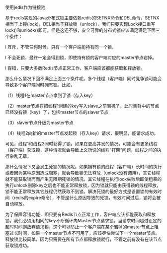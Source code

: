 使用jedis作为链接池

基于redis实现的Java分布式锁主要依赖redis的SETNX命令和DEL命令，SETNX相当于上锁(lock)，DEL相当于释放锁（unlock）。我们只要实现Lock接口重写lock()和unlock()即可。但是这还不够，安全可靠的分布式锁应该满足满足下面三个条件：

l 互斥，不管任何时候，只有一个客户端能持有同一个锁。

l 不会死锁，最终一定会得到锁，即使持有锁的客户端对应的master节点宕掉。

l 容错，只要大多数Redis节点正常工作，客户端应该都能获取和释放锁。

那么什么情况下回不满足上面三个条件呢。多个线程（客户端）同时竞争锁可能会导致多个客户端同时拥有锁。比如，

（1）线程1在master节点拿到了锁（存入key）

（2）master节点在把线程1创建的key写入slave之前宕机了，此时集群中的节点已经没有锁（key）了，包括master节点的slaver节点

（3）slaver节点升级为master节点

（4）线程2向新的master节点发起锁（存入key）请求，很明显，能请求成功。

可见，线程1和线程2同时获得了锁。如果在更高并发的情况，可能会有更多线程（客户端）获取锁，这种情况就会导致上文所说的线程“打架”问题，线程之间的执行杂乱无章。

 

那什么情况下又会发生死锁的情况呢。如果拥有锁的线程（客户端）长时间的执行或者因为某种原因造成阻塞，就会导致锁无法释放（unlock没有调用），其它线程就不能获取锁而而产生无限期死锁的情况。其它线程在执行lock失败后即使粗暴的执行unlock删除key之后也不能正常释放锁，因为锁就只能由获得锁的线程释放，锁不能正常释放其它线程仍然获取不到锁。解决死锁的最好方式是设置锁的有效时间（redis的expire命令），不管是什么原因导致的死锁，有效时间过后，锁将会被自动释放。

 

为了保障容错功能，即只要有Redis节点正常工作，客户端应该都能获取和释放锁，我们必须用相同的key不断循环向Master节点请求锁，当请求时间超过设定的超时时间则放弃请求锁，这个可以防止一个客户端在某个宕掉的master节点上阻塞过长时间，如果一个master节点不可用了，应该尽快尝试下一个master节点。释放锁比较简单，因为只需要在所有节点都释放锁就行，不管之前有没有在该节点获取锁成功。